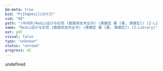 ```yaml
---
bm-meta: true
bid: "PjIhqDevLlcZnYJC"
vid: "00"
path: "/中间件/Redis设计与实现 (数据库技术丛书) (黄健宏 著 [著, 黄健宏]) (Z-Library).pdf"
name: "Redis设计与实现 (数据库技术丛书) (黄健宏 著 [著, 黄健宏]) (Z-Library)"
ext: pdf
visual: false
type: "unknown"
status: "unread"
progress: 42
---
```

undefined